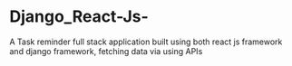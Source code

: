 # Django_React-Js-
A Task reminder full stack application built using both react js framework and django framework, fetching data via using APIs 
